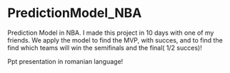 # PredictionModel_NBA
Prediction Model in NBA. I made this project in 10 days with one of my friends. We apply the model to find the MVP, with succes, and to find the find which teams will win the semifinals and the final( 1/2 succes)!

Ppt presentation in romanian language!
